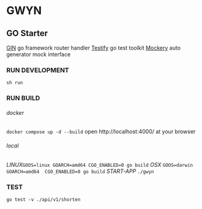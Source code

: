 # GWYN
## GO Starter ##
[GIN](https://github.com/gin-gonic/gin) go framework router handler
[Testify](https://github.com/stretchr/testify) go test toolkit 
[Mockery](https://github.com/vektra/mockery) auto generator mock interface


### RUN DEVELOPMENT ###
```sh run``` 

### RUN BUILD ####
###### docker ######
```docker compose up -d --build```
open http://localhost:4000/ at your browser


###### local ######
*LINUX*```GOOS=linux GOARCH=amd64 CGO_ENABLED=0 go build```
*OSX*  ```GOOS=darwin GOARCH=amd64  CGO_ENABLED=0 go build```
*START-APP* ```./gwyn```

### TEST ###
```go test -v ./api/v1/shorten``` 